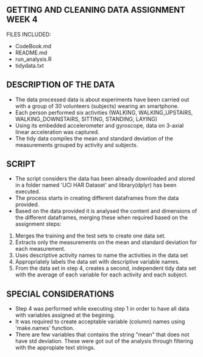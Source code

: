 GETTING AND CLEANING DATA ASSIGNMENT WEEK 4
---------------------------------------------------------------------------------------------------------------------------------------
FILES INCLUDED:
- CodeBook.md
- README.md
- run_analysis.R
- tidydata.txt

DESCRIPTION OF THE DATA
---------------------------------------------------------------------------------------------------------------------------------------
- The data processed data is about experiments have been carried out with a group of 30 volunteers (subjects) wearing an smartphone.
- Each person performed six activities (WALKING, WALKING_UPSTAIRS, WALKING_DOWNSTAIRS, SITTING, STANDING, LAYING)
- Using its embedded accelerometer and gyroscope, data on 3-axial linear acceleration was captured.
- The tidy data compiles the mean and standard deviation of the measurements grouped by activity and subjects.

SCRIPT
----------------------------------------------------------------------------------------------------------------------------------------
- The script considers the data has been already downloaded and stored in a folder named 'UCI HAR Dataset' and library(dplyr) has been executed.
- The process starts in creating different dataframes from the data provided.
- Based on the data provided it is analysed the content and dimensions of the different dataframes, merging these when required based on the assignment steps:

1. Merges the training and the test sets to create one data set.
2. Extracts only the measurements on the mean and standard deviation for each measurement. 
3. Uses descriptive activity names to name the activities in the data set
4. Appropriately labels the data set with descriptive variable names. 
5. From the data set in step 4, creates a second, independent tidy data set with the average of each variable for each activity and each subject.

SPECIAL CONSIDERATIONS
----------------------------------------------------------------------------------------------------------------------------------------
- Step 4 was performed while executing step 1 in order to have all data with variables assigned at the begining.
- It was required to create acceptable variable (column) names using 'make.names' function. 
- There are few variables that contains the string "mean" that does not have std deviation. These were got out of the analysis through filtering with the appropiate text strings.



     
